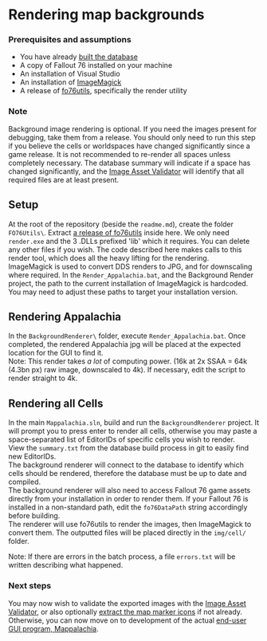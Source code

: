# Rendering map backgrounds

### Prerequisites and assumptions
* You have already [built the database](Ingest.md)
* A copy of Fallout 76 installed on your machine
* An installation of Visual Studio
* An installation of [ImageMagick](https://imagemagick.org/script/download.php)
* A release of [fo76utils](https://github.com/fo76utils/fo76utils), specifically the render utility

### Note
Background image rendering is optional. If you need the images present for debugging, take them from a release. You should only need to run this step if you believe the cells or worldspaces have changed significantly since a game release. It is not recommended to re-render all spaces unless completely necessary. The database summary will indicate if a space has changed significantly, and the [Image Asset Validator](ImageAssetValidation.md) will identify that all required files are at least present.

## Setup
At the root of the repository (beside the `readme.md`), create the folder `FO76Utils\`. Extract [a release of fo76utils](https://github.com/fo76utils/fo76utils/releases) inside here. We only need `render.exe` and the 3 .DLLs prefixed 'lib' which it requires. You can delete any other files if you wish. The code described here makes calls to this render tool, which does all the heavy lifting for the rendering.<br/>
ImageMagick is used to convert DDS renders to JPG, and for downscaling where required. In the `Render_Appalachia.bat`, and the Background Render project, the path to the current installation of ImageMagick is hardcoded. You may need to adjust these paths to target your installation version.<br/>

## Rendering Appalachia
In the `BackgroundRenderer\` folder, execute `Render_Appalachia.bat`. Once completed, the rendered Appalachia jpg will be placed at the expected location for the GUI to find it.<br/>Note: This render takes *a lot* of computing power. (16k at 2x SSAA = 64k (4.3bn px) raw image, downscaled to 4k). If necessary, edit the script to render straight to 4k.<br/>

## Rendering all Cells
In the main `Mappalachia.sln`, build and run the `BackgroundRenderer` project. It will prompt you to press enter to render all cells, otherwise you may paste a space-separated list of EditorIDs of specific cells you wish to render.<br/>
View the `summary.txt` from the database build process in git to easily find new EditorIDs.<br/>
The background renderer will connect to the database to identify which cells should be rendered, therefore the database must be up to date and compiled.<br/>
The background renderer will also need to access Fallout 76 game assets directly from your installation in order to render them. If your Fallout 76 is installed in a non-standard path, edit the `fo76DataPath` string accordingly before building.<br/>
The renderer will use fo76utils to render the images, then ImageMagick to convert them. The outputted files will be placed directly in the `img/cell/` folder.<br/>

Note: If there are errors in the batch process, a file `errors.txt` will be written describing what happened.

### Next steps
You may now wish to validate the exported images with the [Image Asset Validator](ImageAssetValidation.md), or also optionally [extract the map marker icons](IconExtraction.md) if not already.<br/>
Otherwise, you can now move on to development of the actual [end-user GUI program, Mappalachia](GUI.md).
